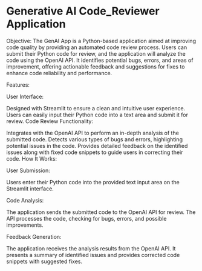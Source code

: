 # Generative AI Code_Reviewer Application
Objective: The GenAI App is a Python-based application aimed at improving code quality by providing an automated code review process. Users can submit their Python code for review, and the application will analyze the code using the OpenAI API. It identifies potential bugs, errors, and areas of improvement, offering actionable feedback and suggestions for fixes to enhance code reliability and performance.

Features:

User Interface:

Designed with Streamlit to ensure a clean and intuitive user experience.
Users can easily input their Python code into a text area and submit it for review.
Code Review Functionality:

Integrates with the OpenAI API to perform an in-depth analysis of the submitted code.
Detects various types of bugs and errors, highlighting potential issues in the code.
Provides detailed feedback on the identified issues along with fixed code snippets to guide users in correcting their code.
How It Works:

User Submission:

Users enter their Python code into the provided text input area on the Streamlit interface.

Code Analysis:

The application sends the submitted code to the OpenAI API for review.
The API processes the code, checking for bugs, errors, and possible improvements.

Feedback Generation:

The application receives the analysis results from the OpenAI API.
It presents a summary of identified issues and provides corrected code snippets with suggested fixes.
